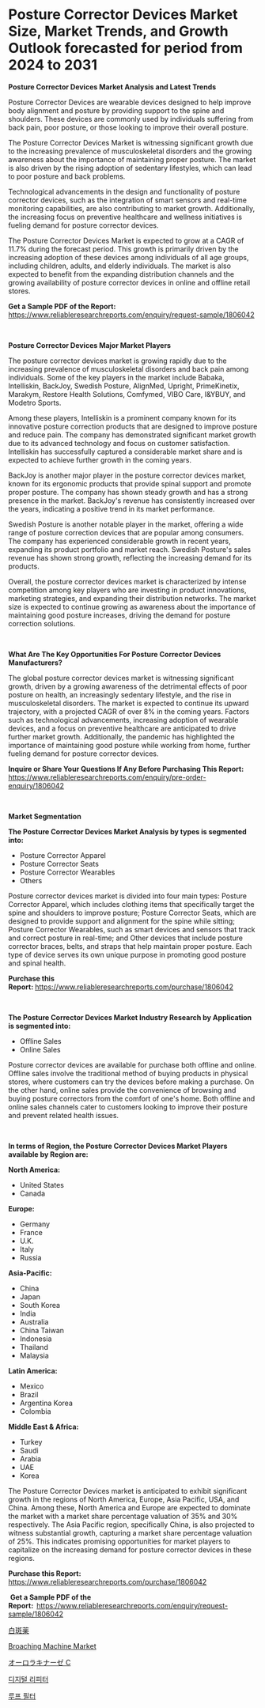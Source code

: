 <p><h1>Posture Corrector Devices Market Size, Market Trends, and Growth Outlook forecasted for period from 2024 to 2031</h1></p><p><strong>Posture Corrector Devices Market Analysis and Latest Trends</strong></p>
<p><p>Posture Corrector Devices are wearable devices designed to help improve body alignment and posture by providing support to the spine and shoulders. These devices are commonly used by individuals suffering from back pain, poor posture, or those looking to improve their overall posture.</p><p>The Posture Corrector Devices Market is witnessing significant growth due to the increasing prevalence of musculoskeletal disorders and the growing awareness about the importance of maintaining proper posture. The market is also driven by the rising adoption of sedentary lifestyles, which can lead to poor posture and back problems.</p><p>Technological advancements in the design and functionality of posture corrector devices, such as the integration of smart sensors and real-time monitoring capabilities, are also contributing to market growth. Additionally, the increasing focus on preventive healthcare and wellness initiatives is fueling demand for posture corrector devices.</p><p>The Posture Corrector Devices Market is expected to grow at a CAGR of 11.7% during the forecast period. This growth is primarily driven by the increasing adoption of these devices among individuals of all age groups, including children, adults, and elderly individuals. The market is also expected to benefit from the expanding distribution channels and the growing availability of posture corrector devices in online and offline retail stores.</p></p>
<p><strong>Get a Sample PDF of the Report:&nbsp;</strong> <a href="https://www.reliableresearchreports.com/enquiry/request-sample/1806042">https://www.reliableresearchreports.com/enquiry/request-sample/1806042</a></p>
<p>&nbsp;</p>
<p><strong>Posture Corrector Devices Major Market Players</strong></p>
<p><p>The posture corrector devices market is growing rapidly due to the increasing prevalence of musculoskeletal disorders and back pain among individuals. Some of the key players in the market include Babaka, Intelliskin, BackJoy, Swedish Posture, AlignMed, Upright, PrimeKinetix, Marakym, Restore Health Solutions, Comfymed, VIBO Care, I&YBUY, and Modetro Sports.</p><p>Among these players, Intelliskin is a prominent company known for its innovative posture correction products that are designed to improve posture and reduce pain. The company has demonstrated significant market growth due to its advanced technology and focus on customer satisfaction. Intelliskin has successfully captured a considerable market share and is expected to achieve further growth in the coming years.</p><p>BackJoy is another major player in the posture corrector devices market, known for its ergonomic products that provide spinal support and promote proper posture. The company has shown steady growth and has a strong presence in the market. BackJoy's revenue has consistently increased over the years, indicating a positive trend in its market performance.</p><p>Swedish Posture is another notable player in the market, offering a wide range of posture correction devices that are popular among consumers. The company has experienced considerable growth in recent years, expanding its product portfolio and market reach. Swedish Posture's sales revenue has shown strong growth, reflecting the increasing demand for its products.</p><p>Overall, the posture corrector devices market is characterized by intense competition among key players who are investing in product innovations, marketing strategies, and expanding their distribution networks. The market size is expected to continue growing as awareness about the importance of maintaining good posture increases, driving the demand for posture correction solutions.</p></p>
<p>&nbsp;</p>
<p><strong>What Are The Key Opportunities For Posture Corrector Devices Manufacturers?</strong></p>
<p><p>The global posture corrector devices market is witnessing significant growth, driven by a growing awareness of the detrimental effects of poor posture on health, an increasingly sedentary lifestyle, and the rise in musculoskeletal disorders. The market is expected to continue its upward trajectory, with a projected CAGR of over 8% in the coming years. Factors such as technological advancements, increasing adoption of wearable devices, and a focus on preventive healthcare are anticipated to drive further market growth. Additionally, the pandemic has highlighted the importance of maintaining good posture while working from home, further fueling demand for posture corrector devices.</p></p>
<p><strong>Inquire or Share Your Questions If Any Before Purchasing This Report:</strong> <a href="https://www.reliableresearchreports.com/enquiry/pre-order-enquiry/1806042">https://www.reliableresearchreports.com/enquiry/pre-order-enquiry/1806042</a></p>
<p>&nbsp;</p>
<p><strong>Market Segmentation</strong></p>
<p><strong>The Posture Corrector Devices Market Analysis by types is segmented into:</strong></p>
<p><ul><li>Posture Corrector Apparel</li><li>Posture Corrector Seats</li><li>Posture Corrector Wearables</li><li>Others</li></ul></p>
<p><p>Posture corrector devices market is divided into four main types: Posture Corrector Apparel, which includes clothing items that specifically target the spine and shoulders to improve posture; Posture Corrector Seats, which are designed to provide support and alignment for the spine while sitting; Posture Corrector Wearables, such as smart devices and sensors that track and correct posture in real-time; and Other devices that include posture corrector braces, belts, and straps that help maintain proper posture. Each type of device serves its own unique purpose in promoting good posture and spinal health.</p></p>
<p><strong>Purchase this Report:&nbsp;</strong><a href="https://www.reliableresearchreports.com/purchase/1806042">https://www.reliableresearchreports.com/purchase/1806042</a></p>
<p>&nbsp;</p>
<p><strong>The Posture Corrector Devices Market Industry Research by Application is segmented into:</strong></p>
<p><ul><li>Offline Sales</li><li>Online Sales</li></ul></p>
<p><p>Posture corrector devices are available for purchase both offline and online. Offline sales involve the traditional method of buying products in physical stores, where customers can try the devices before making a purchase. On the other hand, online sales provide the convenience of browsing and buying posture correctors from the comfort of one's home. Both offline and online sales channels cater to customers looking to improve their posture and prevent related health issues.</p></p>
<p>&nbsp;</p>
<p><strong>In terms of Region, the Posture Corrector Devices Market Players available by Region are:</strong></p>
<p>
    <p> <strong> North America: </strong>
        <ul>
            <li>United States</li>
            <li>Canada</li>
        </ul>
        </p> 
    <p> <strong> Europe: </strong>
        <ul>
            <li>Germany</li>
            <li>France</li>
            <li>U.K.</li>
            <li>Italy</li>
            <li>Russia</li>
        </ul>
        </p> 
    <p> <strong> Asia-Pacific: </strong>
        <ul>
            <li>China</li>
            <li>Japan</li>
            <li>South Korea</li>
            <li>India</li>
            <li>Australia</li>
            <li>China Taiwan</li>
            <li>Indonesia</li>
            <li>Thailand</li>
            <li>Malaysia</li>
        </ul>
        </p> 
    <p> <strong> Latin America: </strong>
        <ul>
            <li>Mexico</li>
            <li>Brazil</li>
            <li>Argentina Korea</li>
            <li>Colombia</li>
        </ul>
        </p> 
    <p> <strong> Middle East & Africa: </strong>
        <ul>
            <li>Turkey</li>
            <li>Saudi</li>
            <li>Arabia</li>
            <li>UAE</li>
            <li>Korea</li>
        </ul>
    </p>
    </p>
<p><p>The Posture Corrector Devices market is anticipated to exhibit significant growth in the regions of North America, Europe, Asia Pacific, USA, and China. Among these, North America and Europe are expected to dominate the market with a market share percentage valuation of 35% and 30% respectively. The Asia Pacific region, specifically China, is also projected to witness substantial growth, capturing a market share percentage valuation of 25%. This indicates promising opportunities for market players to capitalize on the increasing demand for posture corrector devices in these regions.</p></p>
<p><strong>Purchase this Report: </strong><a href="https://www.reliableresearchreports.com/purchase/1806042">https://www.reliableresearchreports.com/purchase/1806042</a></p>
<p>&nbsp;<strong>Get a Sample PDF of the Report:&nbsp;&nbsp;</strong><a href="https://www.reliableresearchreports.com/enquiry/request-sample/1806042">https://www.reliableresearchreports.com/enquiry/request-sample/1806042</a></p>
<p><strong></strong></p>
<p><p><a href="https://github.com/jkjreqjscoxx7/Market-Research-Report-List-1/blob/main/49735966263.md">白斑薬</a></p><p><a href="https://issuu.com/reportprime-2/docs/broaching-machine-market-size-2030.pptx">Broaching Machine Market</a></p><p><a href="https://github.com/hilmi-2a/Market-Research-Report-List-1/blob/main/65421636264.md">オーロラキナーゼ C</a></p><p><a href="https://github.com/nuekbpymrrz5/Market-Research-Report-List-1/blob/main/64481905639.md">디지털 리피터</a></p><p><a href="https://github.com/BrettWeberrt8767765/Market-Research-Report-List-1/blob/main/95385835640.md">루프 필터</a></p></p>